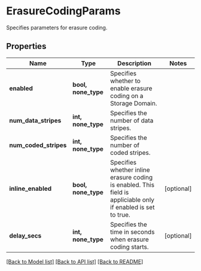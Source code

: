 # ErasureCodingParams

Specifies parameters for erasure coding.

## Properties
Name | Type | Description | Notes
------------ | ------------- | ------------- | -------------
**enabled** | **bool, none_type** | Specifies whether to enable erasure coding on a Storage Domain. | 
**num_data_stripes** | **int, none_type** | Specifies the number of data stripes. | 
**num_coded_stripes** | **int, none_type** | Specifies the number of coded stripes. | 
**inline_enabled** | **bool, none_type** | Specifies whether inline erasure coding is enabled. This field is appliciable only if enabled is set to true. | [optional] 
**delay_secs** | **int, none_type** | Specifies the time in seconds when erasure coding starts. | [optional] 

[[Back to Model list]](../README.md#documentation-for-models) [[Back to API list]](../README.md#documentation-for-api-endpoints) [[Back to README]](../README.md)


